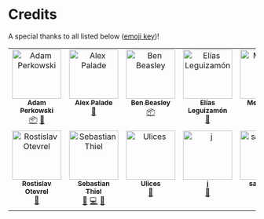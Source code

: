 # Credits

A special thanks to all listed below ([emoji key](https://allcontributors.org/docs/emoji-key))!

<!-- ALL-CONTRIBUTORS-LIST:START - Do not remove or modify this section -->
<!-- prettier-ignore-start -->
<!-- markdownlint-disable -->
<table>
  <tbody>
    <tr>
      <td align="center" valign="top" width="14.28%"><a href="https://adamperkowski.dev"><img src="https://avatars.githubusercontent.com/u/75480869?v=4?s=100" width="100px;" alt="Adam Perkowski"/><br /><sub><b>Adam Perkowski</b></sub></a><br /><a href="#platform-adamperkowski" title="Packaging/porting to new platform">📦</a> <a href="#data-adamperkowski" title="Data">🔣</a></td>
      <td align="center" valign="top" width="14.28%"><a href="https://github.com/alexpalade"><img src="https://avatars.githubusercontent.com/u/1126946?v=4?s=100" width="100px;" alt="Alex Palade"/><br /><sub><b>Alex Palade</b></sub></a><br /><a href="#data-alexpalade" title="Data">🔣</a></td>
      <td align="center" valign="top" width="14.28%"><a href="https://github.com/musicinmybrain"><img src="https://avatars.githubusercontent.com/u/6898909?v=4?s=100" width="100px;" alt="Ben Beasley"/><br /><sub><b>Ben Beasley</b></sub></a><br /><a href="#platform-musicinmybrain" title="Packaging/porting to new platform">📦</a></td>
      <td align="center" valign="top" width="14.28%"><a href="https://www.linkedin.com/in/eliasleguizamon/"><img src="https://avatars.githubusercontent.com/u/25516473?v=4?s=100" width="100px;" alt="Elías Leguizamón "/><br /><sub><b>Elías Leguizamón </b></sub></a><br /><a href="#data-EliasLeguizamon123" title="Data">🔣</a></td>
      <td align="center" valign="top" width="14.28%"><a href="https://github.com/mertcandav"><img src="https://avatars.githubusercontent.com/u/54983926?v=4?s=100" width="100px;" alt="Mertcan D."/><br /><sub><b>Mertcan D.</b></sub></a><br /><a href="#data-mertcandav" title="Data">🔣</a></td>
      <td align="center" valign="top" width="14.28%"><a href="https://github.com/o2sh"><img src="https://avatars.githubusercontent.com/u/13710835?v=4?s=100" width="100px;" alt="Ossama Hjaji"/><br /><sub><b>Ossama Hjaji</b></sub></a><br /><a href="#code-o2sh" title="Code">💻</a> <a href="#maintenance-o2sh" title="Maintenance">🚧</a> <a href="#data-o2sh" title="Data">🔣</a></td>
      <td align="center" valign="top" width="14.28%"><a href="https://pyhsieh.net/"><img src="https://avatars.githubusercontent.com/u/6328813?v=4?s=100" width="100px;" alt="Po-Yu Hsieh"/><br /><sub><b>Po-Yu Hsieh</b></sub></a><br /><a href="#data-pykenny" title="Data">🔣</a></td>
    </tr>
    <tr>
      <td align="center" valign="top" width="14.28%"><a href="https://github.com/Sh4rk-Byte"><img src="https://avatars.githubusercontent.com/u/99561766?v=4?s=100" width="100px;" alt="Rostislav Otevrel"/><br /><sub><b>Rostislav Otevrel</b></sub></a><br /><a href="#data-Sh4rk-Byte" title="Data">🔣</a></td>
      <td align="center" valign="top" width="14.28%"><a href="https://keybase.io/byronbates"><img src="https://avatars.githubusercontent.com/u/63622?v=4?s=100" width="100px;" alt="Sebastian Thiel"/><br /><sub><b>Sebastian Thiel</b></sub></a><br /><a href="#ideas-Byron" title="Ideas, Planning, & Feedback">🤔</a> <a href="#code-Byron" title="Code">💻</a> <a href="#userTesting-Byron" title="User Testing">📓</a></td>
      <td align="center" valign="top" width="14.28%"><a href="https://github.com/hasecilu"><img src="https://avatars.githubusercontent.com/u/53124818?v=4?s=100" width="100px;" alt="Ulices"/><br /><sub><b>Ulices</b></sub></a><br /><a href="#data-hasecilu" title="Data">🔣</a></td>
      <td align="center" valign="top" width="14.28%"><a href="https://github.com/jake-87"><img src="https://avatars.githubusercontent.com/u/68929154?v=4?s=100" width="100px;" alt="j"/><br /><sub><b>j</b></sub></a><br /><a href="#data-jake-87" title="Data">🔣</a></td>
      <td align="center" valign="top" width="14.28%"><a href="http://sandwichman.dev"><img src="https://avatars.githubusercontent.com/u/73349893?v=4?s=100" width="100px;" alt="sandwich"/><br /><sub><b>sandwich</b></sub></a><br /><a href="#data-spsandwichman" title="Data">🔣</a></td>
      <td align="center" valign="top" width="14.28%"><a href="https://linktr.ee/vinhegde"><img src="https://avatars.githubusercontent.com/u/73926849?v=4?s=100" width="100px;" alt="vinhegde"/><br /><sub><b>vinhegde</b></sub></a><br /><a href="#data-vinayakhegde1" title="Data">🔣</a></td>
    </tr>
  </tbody>
</table>

<!-- markdownlint-restore -->
<!-- prettier-ignore-end -->

<!-- ALL-CONTRIBUTORS-LIST:END -->
